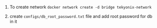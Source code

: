 1. To create network
`docker network create -d bridge tekyonix-network`

2. create `configs/db_root_password.txt` file and add root password for db in it

